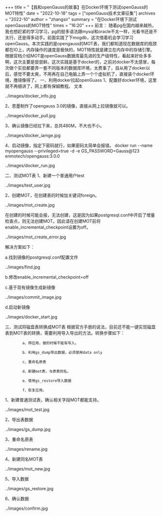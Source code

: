 +++
title = "【我和openGauss的故事】在Docker环境下测试openGauss的MOT特性"
date = "2022-10-18"
tags = ["openGauss技术文章征集"]
archives = "2022-10"
author = "zhangsir"
summary = "在Docker环境下测试openGauss的MOT特性"
times = "16:20"
+++
前言：
     随着pg在国内越来越热，我也想赶紧的学习学习，pg的挺多语法跟mysql和oracle不太一样，光看书还是不太行，还是得多动手。前面实践了下mogdb，这次借着机会学习学习openGauss。本次实践的是opengauss的MOT表，我们都知道现在数据库的瓶颈都在IO上，内存操作的速度是极快的，MOT特性就是建立在内存中的存储引擎。根据官档介绍MOT是openGauss数据库最先进的生产级特性，看起来好处多多啊，这次主要是尝尝鲜。这次实践是基于docker的，之前对docker不太感冒，每次做个实验都要弄一套不同版本的数据库环境，太费事了，自从用了docker以后，感觉不要太爽，不用再在自己电脑上弄一个个虚拟机了，直接装个docker环境，撸镜像得了。
一、利用docker拉起openGuass
1、配置好docker环境，这里就不再细讲了，网上都有保姆教程。
文本

../images/docker_info.jpg

2、恩墨制作了opengauss 3.0的镜像，直接从网上拉镜像就可以。

../images/docker_pull.jpg

3、确认镜像已经拉下来，总共480M，不大也不小。

../images/docker_iamge.jpg

4、启动镜像，指定下密码就行，如果密码太简单会报错。
docker run --name myopengauss --privileged=true -d -e GS_PASSWORD=Gauss@123 enmotech/opengauss:3.0.0

../images/docker_run.jpg

二、测试MOT表
1、新建一个普通用户test

../images/test_user.jpg

2、创建MOT，在创建表的时候加关键词foreign。

../images/mot_create.jpg

在创建的时候可能会报，无法创建，这是因为如果postgresql.conf中开启了增量检查点，则无法创建MOT。因此请在创建MOT前将enable_incremental_checkpoint设置为off。

../images/mot_create_error.jpg

解决方案如下：  

a.找到镜像的postgresql.conf配置文件

../images/find.jpg

 b.修改enable_incremental_checkpoint=off

 c.基于现有镜像生成新镜像

../images/commit_image.jpg

 d.启动新镜像

../images/docker_start.jpg

三、测试将磁盘表转换成MOT表
根据官方手册的说法，目前还不能一键实现磁盘表到MOT表的转换，需要利用导入导出的方法。转换步骤如下：

            a、停应用，做的时候不能有写入。

            b、利用gs_dump导出数据，必须使用data only

            c、重命名原表

            d、新建mot表，与原表同名。

            e、使用gs_restore导入数据

            f、恢复应用。

1、新建普通测试表，确认相关字段MOT都能支持。

../images/mot_test.jpg

2、导出表数据

../images/gs_dump.jpg

3、重命名原表

../images/rename.jpg

4、新建同名MOT表

../images/mot_new.jpg

5、导入数据

../images/gs_restore.jpg

6、确认数据

../images/confirm.jpg
